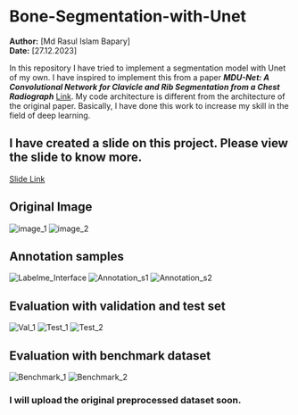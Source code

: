 # Bone-Segmentation-with-Unet
**Author:** [Md Rasul Islam Bapary]  
**Date:** [27.12.2023]

In this repository I have tried to implement a segmentation model with Unet of my own. I have inspired to implement this from a paper ***MDU-Net: A Convolutional Network for Clavicle and Rib Segmentation from a Chest Radiograph*** [Link](https://www.hindawi.com/journals/jhe/2020/2785464/). My code architecture is different from the architecture of the original paper. Basically, I have done this work to increase my skill in the field of deep learning.

## I have created a slide on this project. Please view the slide to know more.
[Slide Link](https://docs.google.com/presentation/d/1xe10kFKCvv7x1hZEjlrAgQQvUxf1pVj4xnaASz22-7U/edit?usp=sharing)

## Original Image
![image_1](https://github.com/rasul-ai/Bone-Segmentation-with-Unet/blob/main/images/person10.jpg)
![image_2](https://github.com/rasul-ai/Bone-Segmentation-with-Unet/blob/main/images/person13.jpg)

## Annotation samples
![Labelme_Interface](https://github.com/rasul-ai/Bone-Segmentation-with-Unet/blob/main/images/Screenshot%20from%202024-01-10%2022-22-44.png)
![Annotation_s1](https://github.com/rasul-ai/Bone-Segmentation-with-Unet/blob/main/images/Screenshot%20from%202024-01-10%2022-22-54.png)
![Annotation_s2](https://github.com/rasul-ai/Bone-Segmentation-with-Unet/blob/main/images/Screenshot%20from%202024-01-10%2022-23-03.png)

## Evaluation with validation and test set
![Val_1](https://github.com/rasul-ai/Bone-Segmentation-with-Unet/blob/main/images/Screenshot%20from%202024-01-10%2022-23-24.png)
![Test_1](https://github.com/rasul-ai/Bone-Segmentation-with-Unet/blob/main/images/Screenshot%20from%202024-01-10%2022-23-31.png)
![Test_2](https://github.com/rasul-ai/Bone-Segmentation-with-Unet/blob/main/images/Screenshot%20from%202024-01-10%2022-23-35.png)

## Evaluation with benchmark dataset
![Benchmark_1](https://github.com/rasul-ai/Bone-Segmentation-with-Unet/blob/main/images/Screenshot%20from%202024-01-10%2022-23-43.png)
![Benchmark_2](https://github.com/rasul-ai/Bone-Segmentation-with-Unet/blob/main/images/Screenshot%20from%202024-01-10%2022-23-49.png)

### I will upload the original preprocessed dataset soon.
